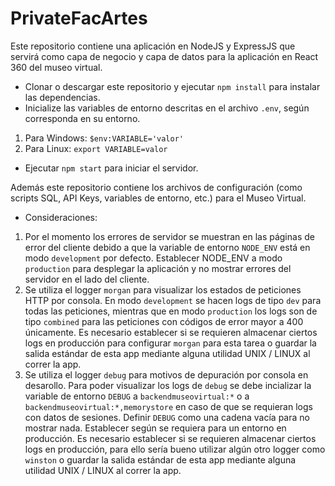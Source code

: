 # PrivateFacArtes

Este repositorio contiene una aplicación en NodeJS y ExpressJS que servirá como capa de negocio y capa de datos para la aplicación en React 360 del museo virtual.

- Clonar o descargar este repositorio y ejecutar `npm install` para instalar las dependencias.
- Inicialize las variables de entorno descritas en el archivo `.env`, según corresponda en su entorno.
1. Para Windows: `$env:VARIABLE='valor'`
2. Para Linux: `export VARIABLE=valor`
- Ejecutar `npm start` para iniciar el servidor.

Además este repositorio contiene los archivos de configuración (como scripts SQL, API Keys, variables de entorno, etc.) para el Museo Virtual.

- Consideraciones:
1. Por el momento los errores de servidor se muestran en las páginas de error del cliente debido a que la variable de entorno `NODE_ENV` está en modo `development` por defecto. Establecer NODE_ENV a modo `production` para desplegar la aplicación y no mostrar errores del servidor en el lado del cliente. 
2. Se utiliza el logger `morgan` para visualizar los estados de peticiones HTTP por consola. En modo `development` se hacen logs de tipo `dev` para todas las peticiones, mientras que en modo `production` los logs son de tipo `combined` para las peticiones con códigos de error mayor a 400 únicamente. Es necesario establecer si se requieren almacenar ciertos logs en producción para configurar `morgan` para esta tarea o guardar la salida estándar de esta app mediante alguna utilidad UNIX / LINUX al correr la app.
3. Se utiliza el logger `debug` para motivos de depuración por consola en desarollo. Para poder visualizar los logs de `debug` se debe incializar la variable de entorno `DEBUG` a `backendmuseovirtual:*` o a `backendmuseovirtual:*,memorystore` en caso de que se requieran logs con datos de sesiones. Definir `DEBUG` como una cadena vacía para no mostrar nada. Establecer según se requiera para un entorno en producción. Es necesario establecer si se requieren almacenar ciertos logs en producción, para ello sería bueno utilizar algún otro logger como `winston` o guardar la salida estándar de esta app mediante alguna utilidad UNIX / LINUX al correr la app.